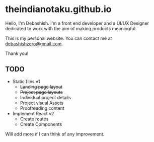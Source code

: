 # theindianotaku.github.io
Hello, I'm Debashish.
I'm a front end developer and a UI/UX Designer dedicated to work with the aim of making products meaningful.

This is my personal website.
You can contact me at [debashishzero@gmail.com](mailto:debashishzero@gmail.com).

Thank you!

## TODO
* Static files v1
  * ~~Landing page layout~~
  * ~~Project page layouts~~
  * Individual project details
  * Project visual Assets
  * Proofreading content
* Implement React v2
  * Create routes
  * Create Components

Will add more if I can think of any improvement.
